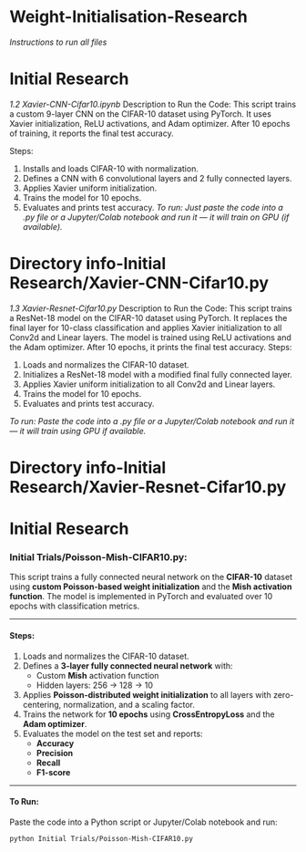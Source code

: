# Weight-Initialisation-Research


*Instructions to run all files*

# Initial Research
*1.2 Xavier-CNN-Cifar10.ipynb*
Description to Run the Code:
This script trains a custom 9-layer CNN on the CIFAR-10 dataset using PyTorch. It uses Xavier initialization, ReLU activations, and Adam optimizer. After 10 epochs of training, it reports the final test accuracy.

Steps:

1. Installs and loads CIFAR-10 with normalization.
2. Defines a CNN with 6 convolutional layers and 2 fully connected layers.
3. Applies Xavier uniform initialization.
4. Trains the model for 10 epochs.
5. Evaluates and prints test accuracy.
*To run: Just paste the code into a .py file or a Jupyter/Colab notebook and run it — it will train on GPU (if available).*
# Directory info-Initial Research/Xavier-CNN-Cifar10.py

*1.3 Xavier-Resnet-Cifar10.py*
Description to Run the Code:
This script trains a ResNet-18 model on the CIFAR-10 dataset using PyTorch. It replaces the final layer for 10-class classification and applies Xavier initialization to all Conv2d and Linear layers. The model is trained using ReLU activations and the Adam optimizer. After 10 epochs, it prints the final test accuracy.
Steps:
1. Loads and normalizes the CIFAR-10 dataset.
2. Initializes a ResNet-18 model with a modified final fully connected layer.
3. Applies Xavier uniform initialization to all Conv2d and Linear layers.
4. Trains the model for 10 epochs.
5. Evaluates and prints test accuracy.

*To run: Paste the code into a .py file or a Jupyter/Colab notebook and run it — it will train using GPU if available.*
# Directory info-Initial Research/Xavier-Resnet-Cifar10.py
# Initial Research
### Initial Trials/Poisson-Mish-CIFAR10.py:

This script trains a fully connected neural network on the **CIFAR-10** dataset using **custom Poisson-based weight initialization** and the **Mish activation function**. The model is implemented in PyTorch and evaluated over 10 epochs with classification metrics.

---

#### Steps:

1. Loads and normalizes the CIFAR-10 dataset.
2. Defines a **3-layer fully connected neural network** with:
   - Custom **Mish** activation function
   - Hidden layers: 256 → 128 → 10
3. Applies **Poisson-distributed weight initialization** to all layers with zero-centering, normalization, and a scaling factor.
4. Trains the network for **10 epochs** using **CrossEntropyLoss** and the **Adam optimizer**.
5. Evaluates the model on the test set and reports:
   - **Accuracy**
   - **Precision**
   - **Recall**
   - **F1-score**

---

#### To Run:
Paste the code into a Python script or Jupyter/Colab notebook and run:

```bash
python Initial Trials/Poisson-Mish-CIFAR10.py
